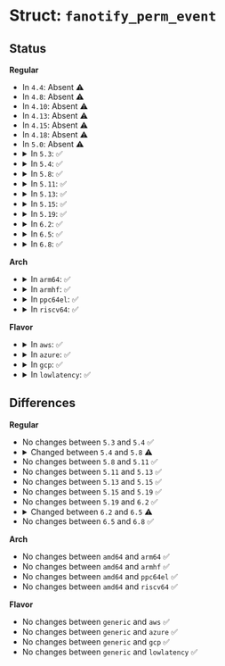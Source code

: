 # Struct: <code>fanotify_perm_event</code>

## Status
<b>Regular</b>
<ul>
<li>
In <code>4.4</code>: Absent ⚠️
</li>
<li>
In <code>4.8</code>: Absent ⚠️
</li>
<li>
In <code>4.10</code>: Absent ⚠️
</li>
<li>
In <code>4.13</code>: Absent ⚠️
</li>
<li>
In <code>4.15</code>: Absent ⚠️
</li>
<li>
In <code>4.18</code>: Absent ⚠️
</li>
<li>
In <code>5.0</code>: Absent ⚠️
</li>
<li>
<details>
<summary>In <code>5.3</code>: ✅</summary>

```c
struct fanotify_perm_event {
    struct fanotify_event fae;
    short unsigned int response;
    short unsigned int state;
    int fd;
};
```
</details>
</li>
<li>
<details>
<summary>In <code>5.4</code>: ✅</summary>

```c
struct fanotify_perm_event {
    struct fanotify_event fae;
    short unsigned int response;
    short unsigned int state;
    int fd;
};
```
</details>
</li>
<li>
<details>
<summary>In <code>5.8</code>: ✅</summary>

```c
struct fanotify_perm_event {
    struct fanotify_event fae;
    struct path path;
    short unsigned int response;
    short unsigned int state;
    int fd;
};
```
</details>
</li>
<li>
<details>
<summary>In <code>5.11</code>: ✅</summary>

```c
struct fanotify_perm_event {
    struct fanotify_event fae;
    struct path path;
    short unsigned int response;
    short unsigned int state;
    int fd;
};
```
</details>
</li>
<li>
<details>
<summary>In <code>5.13</code>: ✅</summary>

```c
struct fanotify_perm_event {
    struct fanotify_event fae;
    struct path path;
    short unsigned int response;
    short unsigned int state;
    int fd;
};
```
</details>
</li>
<li>
<details>
<summary>In <code>5.15</code>: ✅</summary>

```c
struct fanotify_perm_event {
    struct fanotify_event fae;
    struct path path;
    short unsigned int response;
    short unsigned int state;
    int fd;
};
```
</details>
</li>
<li>
<details>
<summary>In <code>5.19</code>: ✅</summary>

```c
struct fanotify_perm_event {
    struct fanotify_event fae;
    struct path path;
    short unsigned int response;
    short unsigned int state;
    int fd;
};
```
</details>
</li>
<li>
<details>
<summary>In <code>6.2</code>: ✅</summary>

```c
struct fanotify_perm_event {
    struct fanotify_event fae;
    struct path path;
    short unsigned int response;
    short unsigned int state;
    int fd;
};
```
</details>
</li>
<li>
<details>
<summary>In <code>6.5</code>: ✅</summary>

```c
struct fanotify_perm_event {
    struct fanotify_event fae;
    struct path path;
    u32 response;
    short unsigned int state;
    int fd;
    struct fanotify_response_info_header hdr;
    struct fanotify_response_info_audit_rule audit_rule;
};
```
</details>
</li>
<li>
<details>
<summary>In <code>6.8</code>: ✅</summary>

```c
struct fanotify_perm_event {
    struct fanotify_event fae;
    struct path path;
    u32 response;
    short unsigned int state;
    int fd;
    struct fanotify_response_info_header hdr;
    struct fanotify_response_info_audit_rule audit_rule;
};
```
</details>
</li>
</ul>
<b>Arch</b>
<ul>
<li>
<details>
<summary>In <code>arm64</code>: ✅</summary>

```c
struct fanotify_perm_event {
    struct fanotify_event fae;
    short unsigned int response;
    short unsigned int state;
    int fd;
};
```
</details>
</li>
<li>
<details>
<summary>In <code>armhf</code>: ✅</summary>

```c
struct fanotify_perm_event {
    struct fanotify_event fae;
    short unsigned int response;
    short unsigned int state;
    int fd;
};
```
</details>
</li>
<li>
<details>
<summary>In <code>ppc64el</code>: ✅</summary>

```c
struct fanotify_perm_event {
    struct fanotify_event fae;
    short unsigned int response;
    short unsigned int state;
    int fd;
};
```
</details>
</li>
<li>
<details>
<summary>In <code>riscv64</code>: ✅</summary>

```c
struct fanotify_perm_event {
    struct fanotify_event fae;
    short unsigned int response;
    short unsigned int state;
    int fd;
};
```
</details>
</li>
</ul>
<b>Flavor</b>
<ul>
<li>
<details>
<summary>In <code>aws</code>: ✅</summary>

```c
struct fanotify_perm_event {
    struct fanotify_event fae;
    short unsigned int response;
    short unsigned int state;
    int fd;
};
```
</details>
</li>
<li>
<details>
<summary>In <code>azure</code>: ✅</summary>

```c
struct fanotify_perm_event {
    struct fanotify_event fae;
    short unsigned int response;
    short unsigned int state;
    int fd;
};
```
</details>
</li>
<li>
<details>
<summary>In <code>gcp</code>: ✅</summary>

```c
struct fanotify_perm_event {
    struct fanotify_event fae;
    short unsigned int response;
    short unsigned int state;
    int fd;
};
```
</details>
</li>
<li>
<details>
<summary>In <code>lowlatency</code>: ✅</summary>

```c
struct fanotify_perm_event {
    struct fanotify_event fae;
    short unsigned int response;
    short unsigned int state;
    int fd;
};
```
</details>
</li>
</ul>

## Differences
<b>Regular</b>
<ul>
<li>
No changes between <code>5.3</code> and <code>5.4</code> ✅
</li>
<li>
<details>
<summary>Changed between <code>5.4</code> and <code>5.8</code> ⚠️</summary>
<ul>
<li>
<b>Field added. </b>
<code>struct path path</code>
</li>
</ul>
</details>
</li>
<li>
No changes between <code>5.8</code> and <code>5.11</code> ✅
</li>
<li>
No changes between <code>5.11</code> and <code>5.13</code> ✅
</li>
<li>
No changes between <code>5.13</code> and <code>5.15</code> ✅
</li>
<li>
No changes between <code>5.15</code> and <code>5.19</code> ✅
</li>
<li>
No changes between <code>5.19</code> and <code>6.2</code> ✅
</li>
<li>
<details>
<summary>Changed between <code>6.2</code> and <code>6.5</code> ⚠️</summary>
<ul>
<li>
<b>Field added. </b>
<code>struct fanotify_response_info_header hdr</code>
</li>
<li>
<b>Field added. </b>
<code>struct fanotify_response_info_audit_rule audit_rule</code>
</li>
<li>
<b>Field type changed. </b>
<code>short unsigned int response</code> ➡️ <code>u32 response</code>
</li>
</ul>
</details>
</li>
<li>
No changes between <code>6.5</code> and <code>6.8</code> ✅
</li>
</ul>
<b>Arch</b>
<ul>
<li>
No changes between <code>amd64</code> and <code>arm64</code> ✅
</li>
<li>
No changes between <code>amd64</code> and <code>armhf</code> ✅
</li>
<li>
No changes between <code>amd64</code> and <code>ppc64el</code> ✅
</li>
<li>
No changes between <code>amd64</code> and <code>riscv64</code> ✅
</li>
</ul>
<b>Flavor</b>
<ul>
<li>
No changes between <code>generic</code> and <code>aws</code> ✅
</li>
<li>
No changes between <code>generic</code> and <code>azure</code> ✅
</li>
<li>
No changes between <code>generic</code> and <code>gcp</code> ✅
</li>
<li>
No changes between <code>generic</code> and <code>lowlatency</code> ✅
</li>
</ul>
